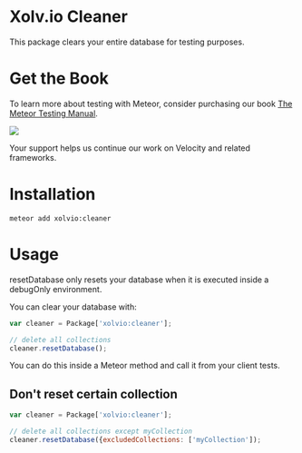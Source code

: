 Xolv.io Cleaner
=============== 

This package clears your entire database for testing purposes.

# Get the Book

To learn more about testing with Meteor, consider purchasing our book [The Meteor Testing Manual](http://www.meteortesting.com/?utm_source=cleaner&utm_medium=banner&utm_campaign=cleaner).

[![](http://www.meteortesting.com/img/tmtm.gif)](http://www.meteortesting.com/?utm_source=cleaner&utm_medium=banner&utm_campaign=cleaner)

Your support helps us continue our work on Velocity and related frameworks.

# Installation

```
meteor add xolvio:cleaner
```

# Usage

resetDatabase only resets your database when it is executed inside a debugOnly environment.

You can clear your database with:

```javascript
var cleaner = Package['xolvio:cleaner'];

// delete all collections
cleaner.resetDatabase();
```

You can do this inside a Meteor method and call it from your client tests.

## Don't reset certain collection

```javascript
var cleaner = Package['xolvio:cleaner'];

// delete all collections except myCollection
cleaner.resetDatabase({excludedCollections: ['myCollection']);
```

